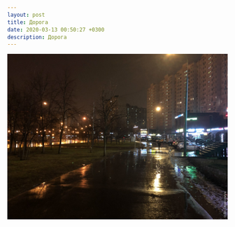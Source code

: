 ```yaml
---
layout: post
title: Дорога
date: 2020-03-13 00:50:27 +0300
description: Дорога
---
```


<img src="/assets/images/2020/03/2020-03-13_00-50-27_IMG_3108_web.jpg" class="img-fluid mx-auto d-block" alt="Дорога" />
